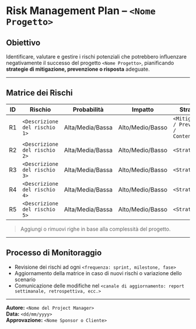 # Risk Management Plan – `<Nome Progetto>`

## Obiettivo

Identificare, valutare e gestire i rischi potenziali che potrebbero influenzare negativamente il successo del progetto `<Nome Progetto>`, pianificando **strategie di mitigazione, prevenzione o risposta** adeguate.

---

## Matrice dei Rischi

| ID  | Rischio                                        | Probabilità | Impatto | Strategia         | Azione                                                    |
|-----|------------------------------------------------|-------------|---------|-------------------|-----------------------------------------------------------|
| R1  | `<Descrizione del rischio 1>`                 | Alta/Media/Bassa | Alto/Medio/Basso | `<Mitigazione / Prevenzione / Contenimento>` | `<Azione pianificata>`                                   |
| R2  | `<Descrizione del rischio 2>`                 | Alta/Media/Bassa | Alto/Medio/Basso | `<Strategia>`                    | `<Azione>`                                                |
| R3  | `<Descrizione del rischio 3>`                 | Alta/Media/Bassa | Alto/Medio/Basso | `<Strategia>`                    | `<Azione>`                                                |
| R4  | `<Descrizione del rischio 4>`                 | Alta/Media/Bassa | Alto/Medio/Basso | `<Strategia>`                    | `<Azione>`                                                |
| R5  | `<Descrizione del rischio 5>`                 | Alta/Media/Bassa | Alto/Medio/Basso | `<Strategia>`                    | `<Azione>`                                                |

> Aggiungi o rimuovi righe in base alla complessità del progetto.

---

## Processo di Monitoraggio

- Revisione dei rischi ad ogni `<frequenza: sprint, milestone, fase>`
- Aggiornamento della matrice in caso di nuovi rischi o variazione dello scenario
- Comunicazione delle modifiche nel `<canale di aggiornamento: report settimanale, retrospettiva, ecc.>`

---

**Autore:** `<Nome del Project Manager>`  
**Data:** `<dd/mm/yyyy>`  
**Approvazione:** `<Nome Sponsor o Cliente>`